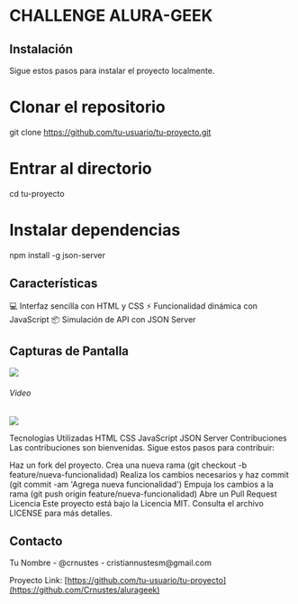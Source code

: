 <h1>CHALLENGE ALURA-GEEK </h1>

## Instalación

Sigue estos pasos para instalar el proyecto localmente.


# Clonar el repositorio
git clone https://github.com/tu-usuario/tu-proyecto.git

# Entrar al directorio
cd tu-proyecto

# Instalar dependencias
npm install -g json-server

<h2>Características</h2>
💻 Interfaz sencilla con HTML y CSS
⚡ Funcionalidad dinámica con JavaScript
📦 Simulación de API con JSON Server
<h2>Capturas de Pantalla</h2>
<img src="https://github.com/Crnustes/alurageek/assets/61037799/cf3b03f0-1ab8-41e7-8a71-e5db058e4c5d" >
<h6>Video</h6>
<img src="https://github.com/Crnustes/alurageek/assets/61037799/e7dd3f15-4971-48a9-a990-dc58a1a6633c" >

Tecnologías Utilizadas
HTML
CSS
JavaScript
JSON Server
Contribuciones
Las contribuciones son bienvenidas. Sigue estos pasos para contribuir:

Haz un fork del proyecto.
Crea una nueva rama (git checkout -b feature/nueva-funcionalidad)
Realiza los cambios necesarios y haz commit (git commit -am 'Agrega nueva funcionalidad')
Empuja los cambios a la rama (git push origin feature/nueva-funcionalidad)
Abre un Pull Request
Licencia
Este proyecto está bajo la Licencia MIT. Consulta el archivo LICENSE para más detalles.

<h2>Contacto</h2>
Tu Nombre - @crnustes - cristiannustesm@gmail.com

Proyecto Link: [https://github.com/tu-usuario/tu-proyecto](https://github.com/Crnustes/alurageek)
